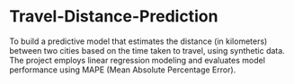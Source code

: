 # Travel-Distance-Prediction
To build a predictive model that estimates the distance (in kilometers) between two cities based on the time taken to travel, using synthetic data. The project employs linear regression modeling and evaluates model performance using MAPE (Mean Absolute Percentage Error).
